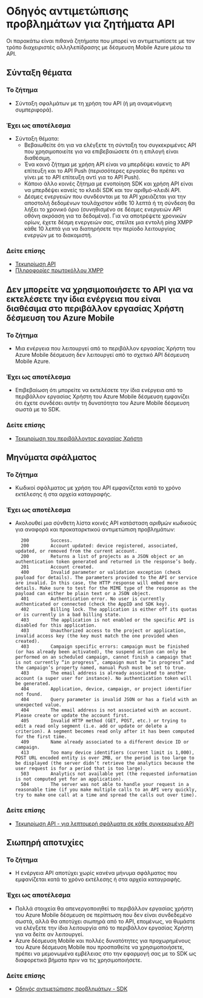 <properties 
   pageTitle="Azure κινητή δέσμευση οδηγού - APIs αντιμετώπισης προβλημάτων" 
   description="Αντιμετώπιση προβλημάτων οδηγούς για το Azure κινητή δέσμευση - APIs" 
   services="mobile-engagement" 
   documentationCenter="" 
   authors="piyushjo" 
   manager="erikre" 
   editor=""/>

<tags
   ms.service="mobile-engagement"
   ms.devlang="na"
   ms.topic="article"
   ms.tgt_pltfrm="mobile-multiple"
   ms.workload="mobile" 
   ms.date="10/04/2016"
   ms.author="piyushjo"/>

# <a name="troubleshooting-guide-for-api-issues"></a>Οδηγός αντιμετώπισης προβλημάτων για ζητήματα API

Οι παρακάτω είναι πιθανά ζητήματα που μπορεί να αντιμετωπίσετε με τον τρόπο διαχειριστές αλληλεπίδρασης με δέσμευση Mobile Azure μέσω τα API.

## <a name="syntax-issues"></a>Σύνταξη θέματα

### <a name="issue"></a>Το ζήτημα
- Σύνταξη σφαλμάτων με τη χρήση του API (ή μη αναμενόμενη συμπεριφορά).

### <a name="causes"></a>Έχει ως αποτέλεσμα

- Σύνταξη θέματα:
    - Βεβαιωθείτε ότι για να ελέγξετε τη σύνταξη του συγκεκριμένες API που χρησιμοποιείτε για να επιβεβαιώσετε ότι η επιλογή είναι διαθέσιμη.
    - Ένα κοινό ζήτημα με χρήση API είναι να μπερδέψει κανείς το API επίτευξη και το API Push (περισσότερες εργασίες θα πρέπει να γίνει με το API επίτευξη αντί για το API Push). 
    - Κάποιο άλλο κοινές ζήτημα με ενοποίηση SDK και χρήση API είναι να μπερδέψει κανείς το κλειδί SDK και τον αριθμό-κλειδί API.
    - Δέσμες ενεργειών που συνδέονται με τα API χρειάζεται για την αποστολή δεδομένων τουλάχιστον κάθε 10 λεπτά ή τη σύνδεση θα λήξει το χρονικό όριο (συνηθισμένο σε δέσμες ενεργειών API οθόνη ακρόαση για τα δεδομένα). Για να αποτρέψετε χρονικών ορίων, έχετε δέσμη ενεργειών σας, στείλτε μια εντολή ping XMPP κάθε 10 λεπτά για να διατηρήσετε την περίοδο λειτουργίας ενεργών με το διακομιστή.

### <a name="see-also"></a>Δείτε επίσης
 
- [Τεκμηρίωση API][Link 4]
- [Πληροφορίες πρωτοκόλλου XMPP]( http://xmpp.org/extensions/xep-0199.html)
 
## <a name="unable-to-use-the-api-to-perform-the-same-action-available-in-the-azure-mobile-engagement-ui"></a>Δεν μπορείτε να χρησιμοποιήσετε το API για να εκτελέσετε την ίδια ενέργεια που είναι διαθέσιμα στο περιβάλλον εργασίας Χρήστη δέσμευση του Azure Mobile

### <a name="issue"></a>Το ζήτημα
- Μια ενέργεια που λειτουργεί από το περιβάλλον εργασίας Χρήστη του Azure Mobile δέσμευση δεν λειτουργεί από το σχετικό API δέσμευση Mobile Azure.

### <a name="causes"></a>Έχει ως αποτέλεσμα

- Επιβεβαίωση ότι μπορείτε να εκτελέσετε την ίδια ενέργεια από το περιβάλλον εργασίας Χρήστη του Azure Mobile δέσμευση εμφανίζει ότι έχετε συνδέσει αυτήν τη δυνατότητα του Azure Mobile δέσμευση σωστά με το SDK.

### <a name="see-also"></a>Δείτε επίσης
 
- [Τεκμηρίωση του περιβάλλοντος εργασίας Χρήστη][Link 1]
 
## <a name="error-messages"></a>Μηνύματα σφάλματος

### <a name="issue"></a>Το ζήτημα
- Κωδικοί σφάλματος με χρήση του API εμφανίζεται κατά το χρόνο εκτέλεσης ή στα αρχεία καταγραφής.

### <a name="causes"></a>Έχει ως αποτέλεσμα

- Ακολουθεί μια σύνθετη λίστα κοινές API κατάσταση αριθμών κωδικούς για αναφορά και προκαταρκτικού αντιμετώπιση προβλημάτων:

        200        Success.
        200        Account updated: device registered, associated, updated, or removed from the current account.
        200        Returns a list of projects as a JSON object or an authentication token generated and returned in the response’s body.
        201        Account created.
        400        Invalid parameter or validation exception (check payload for details). The parameters provided to the API or service are invalid. In this case, the HTTP response will embed more details. Make sure to test for the MIME type of the response as the payload can either be plain text or a JSON object.
        401        Authentication error. No user is currently authenticated or connected (check the AppID and SDK key).
        402        Billing lock. The application is either off its quotas or is currently in a bad billing state.
        403        The application is not enabled or the specific API is disabled for this application.
        403        Unauthorized access to the project or application, invalid access key (the key must match the one provided when created).
        403        Campaign specific errors: campaign must be finished (or has already been activated), the suspend action can only be performed on an scheduled campaign, cannot finish a campaign that is not currently “in progress”, campaign must be “in progress” and the campaign’s property named, manual Push must be set to true.
        403        The email address is already associated to another account (a super user for instance). No authentication token will be generated.
        404        Application, device, campaign, or project identifier not found.
        404        Query parameter is invalid JSON or has a field with an unexpected value.
        404        The email address is not associated with an account. Please create or update the account first.
        405        Invalid HTTP method (GET, POST, etc.) or trying to edit a read only segment (i.e. add or update or delete a criterion). A segment becomes read only after it has been computed for the first time.
        409        Name already associated to a different device ID or campaign.
        413        Too many device identifiers (current limit is 1,000), POST URL encoded entity is over 2MB, or the period is too large to be displayed (the server didn’t retrieve the analytics because the user request is for a period that is too large).
        503        Analytics not available yet (the requested information is not computed yet for an application).
        504        The server was not able to handle your request in a reasonable time (if you make multiple calls to an API very quickly, try to make one call at a time and spread the calls out over time).

### <a name="see-also"></a>Δείτε επίσης

- [Τεκμηρίωση API - για λεπτομερή σφάλματα σε κάθε συγκεκριμένο API][Link 4]
 
## <a name="silent-failures"></a>Σιωπηρή αποτυχίες

### <a name="issue"></a>Το ζήτημα
- Η ενέργεια API αποτύχει χωρίς κανένα μήνυμα σφάλματος που εμφανίζεται κατά το χρόνο εκτέλεσης ή στα αρχεία καταγραφής.

### <a name="causes"></a>Έχει ως αποτέλεσμα

- Πολλά στοιχεία θα απενεργοποιηθεί το περιβάλλον εργασίας χρήστη του Azure Mobile δέσμευση σε περίπτωση που δεν είναι συνδεδεμένο σωστά, αλλά θα αποτύχει σιωπηρά από το API, επομένως, να θυμάστε να ελέγξετε την ίδια λειτουργία από το περιβάλλον εργασίας Χρήστη για να δείτε αν λειτουργεί.
- Azure δέσμευση Mobile και πολλές δυνατότητες για προχωρημένους του Azure δέσμευση Mobile που προσπαθείτε να χρησιμοποιήσετε, πρέπει να μεμονωμένα εμβέλειας στο την εφαρμογή σας με το SDK ως διαφορετικά βήματα πριν να τις χρησιμοποιήσετε.

### <a name="see-also"></a>Δείτε επίσης

- [Οδηγός αντιμετώπισης προβλημάτων - SDK][Link 25]
 
<!--Link references-->
[Link 1]: mobile-engagement-user-interface-home.md
[Link 2]: mobile-engagement-troubleshooting-guide.md
[Link 3]: mobile-engagement-how-tos.md
[Link 4]: http://go.microsoft.com/fwlink/?LinkID=525553
[Link 5]: http://go.microsoft.com/fwlink/?LinkID=525554
[Link 6]: http://go.microsoft.com/fwlink/?LinkId=525555
[Link 7]: https://account.windowsazure.com/PreviewFeatures
[Link 8]: https://social.msdn.microsoft.com/Forums/azure/en-US/home?forum=azuremobileengagement
[Link 9]: http://azure.microsoft.com/en-us/services/mobile-engagement/
[Link 10]: http://azure.microsoft.com/en-us/documentation/services/mobile-engagement/
[Link 11]: http://azure.microsoft.com/en-us/pricing/details/mobile-engagement/
[Link 12]: mobile-engagement-user-interface-navigation.md
[Link 13]: mobile-engagement-user-interface-home.md
[Link 14]: mobile-engagement-user-interface-my-account.md
[Link 15]: mobile-engagement-user-interface-analytics.md
[Link 16]: mobile-engagement-user-interface-monitor.md
[Link 17]: mobile-engagement-user-interface-reach.md
[Link 18]: mobile-engagement-user-interface-segments.md
[Link 19]: mobile-engagement-user-interface-dashboard.md
[Link 20]: mobile-engagement-user-interface-settings.md
[Link 21]: mobile-engagement-troubleshooting-guide-analytics.md
[Link 22]: mobile-engagement-troubleshooting-guide-apis.md
[Link 23]: mobile-engagement-troubleshooting-guide-push-reach.md
[Link 24]: mobile-engagement-troubleshooting-guide-service.md
[Link 25]: mobile-engagement-troubleshooting-guide-sdk.md
[Link 26]: mobile-engagement-troubleshooting-guide-sr-info.md
[Link 27]: mobile-engagement-user-interface-reach-campaign.md
[Link 28]: mobile-engagement-user-interface-reach-criterion.md
[Link 29]: mobile-engagement-user-interface-reach-content.md
 
